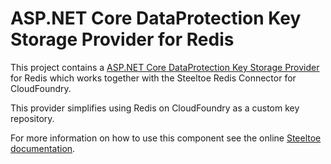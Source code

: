 ﻿# ASP.NET Core DataProtection Key Storage Provider for Redis

This project contains a [ASP.NET Core DataProtection Key Storage Provider](https://docs.asp.net/en/latest/security/data-protection/implementation/key-storage-providers.html) for Redis which works together with the Steeltoe Redis Connector for CloudFoundry.

This provider simplifies using Redis on CloudFoundry as a custom key repository.

For more information on how to use this component see the online [Steeltoe documentation](https://steeltoe.io/).
